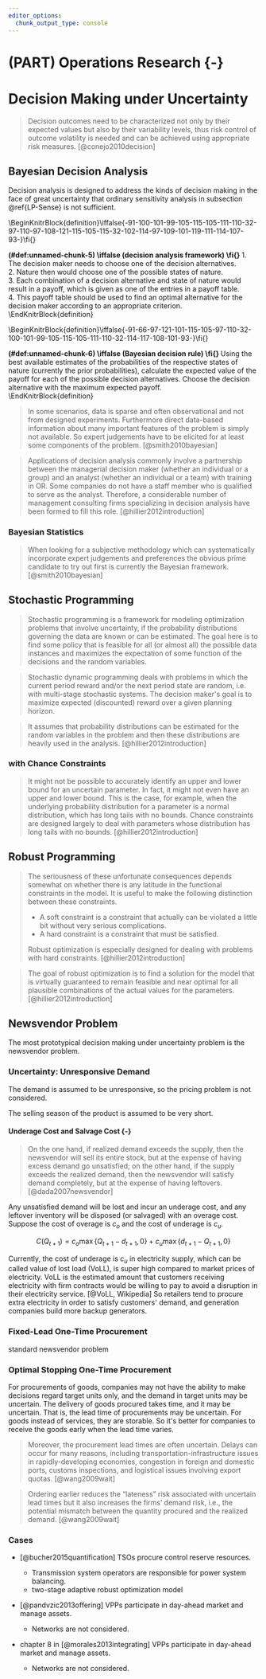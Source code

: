 ```yaml
---
editor_options:
  chunk_output_type: console
---
```


# (PART) Operations Research {-}

# Decision Making under Uncertainty

> Decision outcomes need to be characterized not only by their expected values but also by their variability levels, thus risk control of outcome volatility is needed and can be achieved using appropriate risk measures. [@conejo2010decision]



## Bayesian Decision Analysis

Decision analysis is designed to address the kinds of decision making in the face of great uncertainty that ordinary sensitivity analysis in subsection \@ref{LP-Sense} is not sufficient.

\BeginKnitrBlock{definition}\iffalse{-91-100-101-99-105-115-105-111-110-32-97-110-97-108-121-115-105-115-32-102-114-97-109-101-119-111-114-107-93-}\fi{}<div class="definition"><span class="definition" id="def:unnamed-chunk-5"><strong>(\#def:unnamed-chunk-5)  \iffalse (decision analysis framework) \fi{} </strong></span>1. The decision maker needs to choose one of the decision alternatives.  
2. Nature then would choose one of the possible states of nature.  
3. Each combination of a decision alternative and state of nature would result in a payoff, which is given as one of the entries in a payoff table.  
4. This payoff table should be used to find an optimal alternative for the decision maker according to an appropriate criterion.</div>\EndKnitrBlock{definition}

\BeginKnitrBlock{definition}\iffalse{-91-66-97-121-101-115-105-97-110-32-100-101-99-105-115-105-111-110-32-114-117-108-101-93-}\fi{}<div class="definition"><span class="definition" id="def:unnamed-chunk-6"><strong>(\#def:unnamed-chunk-6)  \iffalse (Bayesian decision rule) \fi{} </strong></span>Using the best available estimates of the probabilities of the respective states of nature (currently the prior probabilities), calculate the expected value of the payoff for each of the possible decision alternatives. Choose the decision alternative with the maximum expected payoff.</div>\EndKnitrBlock{definition}

> In some scenarios, data is sparse and often observational and not from designed experiments. Furthermore direct data-based information about many important features of the problem is simply not available. So expert judgements have to be elicited for at least some components of the problem. [@smith2010bayesian]

> Applications of decision analysis commonly involve a partnership between the managerial decision maker (whether an individual or a group) and an analyst (whether an individual or a team) with training in OR. Some companies do not have a staff member who is qualified to serve as the analyst. Therefore, a considerable number of management consulting firms specializing in decision analysis have been formed to fill this role. [@hillier2012introduction]

### Bayesian Statistics

> When looking for a subjective methodology which can systematically incorporate expert judgements and preferences the obvious prime candidate to try out first is currently the Bayesian framework. [@smith2010bayesian]



## Stochastic Programming

> Stochastic programming is a framework for modeling optimization problems that involve uncertainty, if the probability distributions governing the data are known or can be estimated. The goal here is to find some policy that is feasible for all (or almost all) the possible data instances and maximizes the expectation of some function of the decisions and the random variables.

> Stochastic dynamic programming deals with problems in which the current period reward and/or the next period state are random, i.e. with multi-stage stochastic systems. The decision maker's goal is to maximize expected (discounted) reward over a given planning horizon.

> It assumes that probability distributions can be estimated for the random variables in the problem and then these distributions are heavily used in the analysis. [@hillier2012introduction]

### with Chance Constraints

> It might not be possible to accurately identify an upper and lower bound for an uncertain parameter. In fact, it might not even have an upper and lower bound. This is the case, for example, when the underlying probability distribution for a parameter is a normal distribution, which has long tails with no bounds. Chance constraints are designed largely to deal with parameters whose distribution has long tails with no bounds. [@hillier2012introduction]



## Robust Programming

> The seriousness of these unfortunate consequences depends somewhat on whether there is any latitude in the functional constraints in the model. It is useful to make the following distinction between these constraints.  
> - A soft constraint is a constraint that actually can be violated a little bit without very serious complications.  
> - A hard constraint is a constraint that must be satisfied.  
>
> Robust optimization is especially designed for dealing with problems with hard constraints. [@hillier2012introduction]

> The goal of robust optimization is to find a solution for the model that is virtually guaranteed to remain feasible and near optimal for all plausible combinations of the actual values for the parameters. [@hillier2012introduction]



## Newsvendor Problem

The most prototypical decision making under uncertainty problem is the newsvendor problem.

### Uncertainty: Unresponsive Demand

The demand is assumed to be unresponsive, so the pricing problem is not considered.

The selling season of the product is assumed to be very short.

#### Underage Cost and Salvage Cost {-}

> On the one hand, if realized demand exceeds the supply, then the newsvendor will sell its entire stock, but at the expense of having excess demand go unsatisfied; on the other hand, if the supply exceeds the realized demand, then the newsvendor will satisfy demand completely, but at the expense of having leftovers. [@dada2007newsvendor]

Any unsatisfied demand will be lost and incur an underage cost, and any leftover inventory will be disposed (or salvaged) with an overage cost. Suppose the cost of overage is $c_o$ and the cost of underage is $c_u$.

$$
C(Q_{t+1}) = c_{o} \max \left\{Q_{t+1} - d_{t+1}, 0\right\} + c_{u} \max \left\{d_{t+1} - Q_{t+1}, 0\right\}
$$

Currently, the cost of underage is $c_u$ in electricity supply, which can be called value of lost load (VoLL), is super high compared to market prices of electricity. VoLL is the estimated amount that customers receiving electricity with firm contracts would be willing to pay to avoid a disruption in their electricity service. [@VoLL, Wikipedia] So retailers tend to procure extra electricity in order to satisfy customers' demand, and generation companies build more backup generators.

### Fixed-Lead One-Time Procurement

standard newsvendor problem

### Optimal Stopping One-Time Procurement

For procurements of goods, companies may not have the ability to make decisions regard target units only, and the demand in target units may be uncertain. The delivery of goods procured takes time, and it may be uncertain. That is, the lead time of procurements may be uncertain. For goods instead of services, they are storable. So it's better for companies to receive the goods early when the lead time varies.

> Moreover, the procurement lead times are often uncertain. Delays can occur for many reasons, including transportation-infrastructure issues in rapidly-developing economies, congestion in foreign and domestic ports, customs inspections, and logistical issues involving export quotas. [@wang2009wait]

> Ordering earlier reduces the “lateness” risk associated with uncertain lead times but it also increases the firms’ demand risk, i.e., the potential mismatch between the quantity procured and the realized demand. [@wang2009wait]

### Cases

- [@bucher2015quantification] TSOs procure control reserve resources.
  * Transmission system operators are responsible for power system balancing.
  * two-stage adaptive robust optimization model

- [@pandvzic2013offering] VPPs participate in day-ahead market and manage assets.
  * Networks are not considered.

- chapter 8 in [@morales2013integrating] VPPs participate in day-ahead market and manage assets.
  * Networks are not considered.
